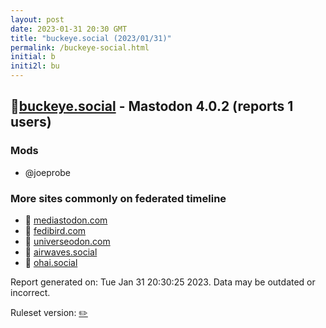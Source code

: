 ```yaml
---
layout: post
date: 2023-01-31 20:30 GMT
title: "buckeye.social (2023/01/31)"
permalink: /buckeye-social.html
initial: b
initi2l: bu
---
```


## 🐘[buckeye.social](https://buckeye.social) - Mastodon 4.0.2 (reports 1 users)

### Mods
 * @joeprobe

### More sites commonly on federated timeline

* 🐘 [mediastodon.com](/mediastodon-com.html)
* 🧸 [fedibird.com](/fedibird-com.html)
* 🐘 [universeodon.com](/universeodon-com.html)
* 🐘 [airwaves.social](/airwaves-social.html)
* 🐘 [ohai.social](/ohai-social.html)

Report generated on: Tue Jan 31 20:30:25 2023. Data may be outdated or incorrect.

Ruleset version: [✏️](/version-pencil)
